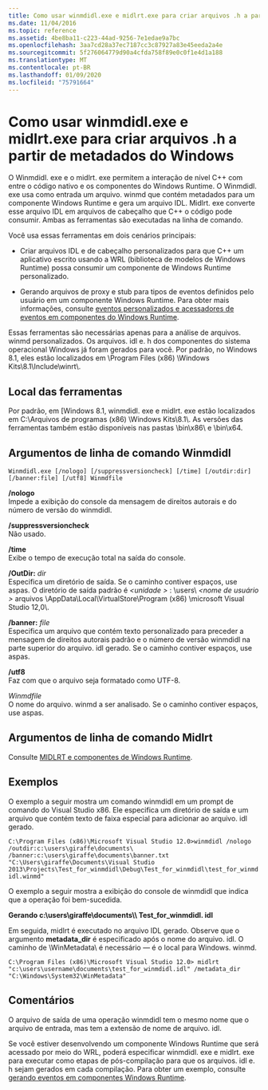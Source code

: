 ```yaml
---
title: Como usar winmdidl.exe e midlrt.exe para criar arquivos .h a partir de metadados do Windows
ms.date: 11/04/2016
ms.topic: reference
ms.assetid: 4be8ba11-c223-44ad-9256-7e1edae9a7bc
ms.openlocfilehash: 3aa7cd28a37ec7187cc3c87927a83e45eeda2a4e
ms.sourcegitcommit: 5f276064779d90a4cfda758f89e0c0f1e4d1a188
ms.translationtype: MT
ms.contentlocale: pt-BR
ms.lasthandoff: 01/09/2020
ms.locfileid: "75791664"
---
```

# <a name="how-to-use-winmdidlexe-and-midlrtexe-to-create-h-files-from-windows-metadata"></a>Como usar winmdidl.exe e midlrt.exe para criar arquivos .h a partir de metadados do Windows

O Winmdidl. exe e o midlrt. exe permitem a interação de nível C++ com entre o código nativo e os componentes do Windows Runtime. O Winmdidl. exe usa como entrada um arquivo. winmd que contém metadados para um componente Windows Runtime e gera um arquivo IDL. Midlrt. exe converte esse arquivo IDL em arquivos de cabeçalho que C++ o código pode consumir. Ambas as ferramentas são executadas na linha de comando.

Você usa essas ferramentas em dois cenários principais:

- Criar arquivos IDL e de cabeçalho personalizados para que C++ um aplicativo escrito usando a WRL (biblioteca de modelos de Windows Runtime) possa consumir um componente de Windows Runtime personalizado.

- Gerando arquivos de proxy e stub para tipos de eventos definidos pelo usuário em um componente Windows Runtime. Para obter mais informações, consulte [eventos personalizados e acessadores de eventos em componentes do Windows Runtime](/windows/uwp/winrt-components/custom-events-and-event-accessors-in-windows-runtime-components).

Essas ferramentas são necessárias apenas para a análise de arquivos. winmd personalizados. Os arquivos. idl e. h dos componentes do sistema operacional Windows já foram gerados para você. Por padrão, no Windows 8.1, eles estão localizados em \Program Files (x86) \Windows Kits\8.1\Include\winrt\\.

## <a name="location-of-the-tools"></a>Local das ferramentas

Por padrão, em [Windows 8.1, winmdidl. exe e midlrt. exe estão localizados em C:\Arquivos de programas (x86) \Windows Kits\8.1\\. As versões das ferramentas também estão disponíveis nas pastas \bin\x86\ e \bin\x64\.

## <a name="winmdidl-command-line-arguments"></a>Argumentos de linha de comando Winmdidl

```
Winmdidl.exe [/nologo] [/suppressversioncheck] [/time] [/outdir:dir] [/banner:file] [/utf8] Winmdfile
```

**/nologo**<br/>
Impede a exibição do console da mensagem de direitos autorais e do número de versão do winmdidl.

**/suppressversioncheck**<br/>
Não usado.

**/time**<br/>
Exibe o tempo de execução total na saída do console.

**/OutDir:** <em>dir</em><br/>
Especifica um diretório de saída. Se o caminho contiver espaços, use aspas. O diretório de saída padrão é *\<unidade >* : \users\\ *\<nome de usuário >* arquivos \AppData\Local\VirtualStore\Program (x86) \microsoft Visual Studio 12,0\\.

**/banner:** <em>file</em><br/>
Especifica um arquivo que contém texto personalizado para preceder a mensagem de direitos autorais padrão e o número de versão winmdidl na parte superior do arquivo. idl gerado. Se o caminho contiver espaços, use aspas.

**/utf8**<br/>
Faz com que o arquivo seja formatado como UTF-8.

*Winmdfile*<br/>
O nome do arquivo. winmd a ser analisado. Se o caminho contiver espaços, use aspas.

## <a name="midlrt-command-line-arguments"></a>Argumentos de linha de comando Midlrt

Consulte [MIDLRT e componentes de Windows Runtime](/windows/win32/Midl/midlrt-and-windows-runtime-components).

## <a name="examples"></a>Exemplos

O exemplo a seguir mostra um comando winmdidl em um prompt de comando do Visual Studio x86. Ele especifica um diretório de saída e um arquivo que contém texto de faixa especial para adicionar ao arquivo. idl gerado.

`C:\Program Files (x86)\Microsoft Visual Studio 12.0>winmdidl /nologo /outdir:c:\users\giraffe\documents\ /banner:c:\users\giraffe\documents\banner.txt "C:\Users\giraffe\Documents\Visual Studio 2013\Projects\Test_for_winmdidl\Debug\Test_for_winmdidl\test_for_winmdidl.winmd"`

O exemplo a seguir mostra a exibição do console de winmdidl que indica que a operação foi bem-sucedida.

**Gerando c:\users\giraffe\documents\\\ Test_for_winmdidl. idl**

Em seguida, midlrt é executado no arquivo IDL gerado. Observe que o argumento **metadata_dir** é especificado após o nome do arquivo. idl. O caminho de \WinMetadata\ é necessário — é o local para Windows. winmd.

`C:\Program Files (x86)\Microsoft Visual Studio 12.0> midlrt "c:\users\username\documents\test_for_winmdidl.idl" /metadata_dir "C:\Windows\System32\WinMetadata"`

## <a name="remarks"></a>Comentários

O arquivo de saída de uma operação winmdidl tem o mesmo nome que o arquivo de entrada, mas tem a extensão de nome de arquivo. idl.

Se você estiver desenvolvendo um componente Windows Runtime que será acessado por meio do WRL, poderá especificar winmdidl. exe e midlrt. exe para executar como etapas de pós-compilação para que os arquivos. idl e. h sejam gerados em cada compilação. Para obter um exemplo, consulte [gerando eventos em componentes Windows Runtime](/windows/uwp/winrt-components/raising-events-in-windows-runtime-components).